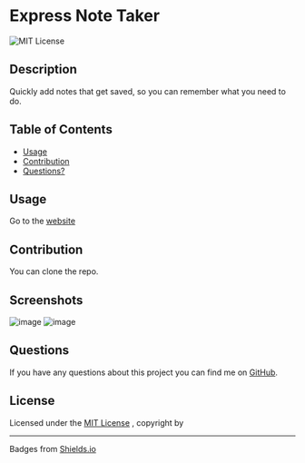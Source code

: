 # Express Note Taker
![MIT License](https://img.shields.io/badge/License-MIT-brightgreen)
## Description
Quickly add notes that get saved, so you can remember what you need to do.
## Table of Contents
* [Usage](#usage)
* [Contribution](#contribution)
* [Questions?](#questions)
## Usage
Go to the [website](https://thawing-headland-95872.herokuapp.com/)
## Contribution
You can clone the repo.
## Screenshots
![image](https://user-images.githubusercontent.com/16601941/219718303-f1d8834c-742d-4ba0-9276-dbddaca53784.png)
![image](https://user-images.githubusercontent.com/16601941/219718479-6157d7e6-1372-4470-a490-0b1bc04f85ad.png)
## Questions

If you have any questions about this project you can find me on [GitHub](https://github.com/NotEnoughBacon).

## License

Licensed under the [MIT License](https://mit-license.org)
, copyright by 
____

Badges from [Shields.io](https://shields.io)
